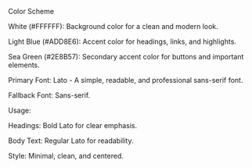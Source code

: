 Color Scheme

White (#FFFFFF): Background color for a clean and modern look.

Light Blue (#ADD8E6): Accent color for headings, links, and highlights.

Sea Green (#2E8B57): Secondary accent color for buttons and important elements.

Primary Font: Lato - A simple, readable, and professional sans-serif font.

Fallback Font: Sans-serif.

Usage:

Headings: Bold Lato for clear emphasis.

Body Text: Regular Lato for readability.

Style: Minimal, clean, and centered.